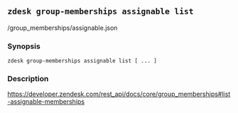 ## `zdesk group-memberships assignable list`

/group_memberships/assignable.json

### Synopsis

    zdesk group-memberships assignable list [ ... ]

### Description

https://developer.zendesk.com/rest_api/docs/core/group_memberships#list-assignable-memberships

